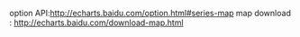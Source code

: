 
option API:http://echarts.baidu.com/option.html#series-map
map download : http://echarts.baidu.com/download-map.html

